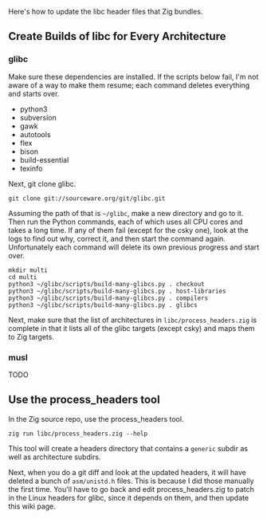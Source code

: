Here's how to update the libc header files that Zig bundles.

## Create Builds of libc for Every Architecture

### glibc

Make sure these dependencies are installed. If the scripts below fail, I'm not aware of a way to make them resume; each command deletes everything and starts over.

 * python3
 * subversion
 * gawk
 * autotools
 * flex
 * bison
 * build-essential
 * texinfo

Next, git clone glibc.

```
git clone git://sourceware.org/git/glibc.git
```

Assuming the path of that is `~/glibc`, make a new directory and go to it. Then run the Python commands, each of which uses all CPU cores and takes a long time. If any of them fail (except for the csky one), look at the logs to find out why, correct it, and then start the command again. Unfortunately each command will delete its own previous progress and start over.

```
mkdir multi
cd multi
python3 ~/glibc/scripts/build-many-glibcs.py . checkout
python3 ~/glibc/scripts/build-many-glibcs.py . host-libraries
python3 ~/glibc/scripts/build-many-glibcs.py . compilers
python3 ~/glibc/scripts/build-many-glibcs.py . glibcs
```

Next, make sure that the list of architectures in `libc/process_headers.zig` is complete in that it lists all of the glibc targets (except csky) and maps them to Zig targets.

### musl

TODO

## Use the process_headers tool

In the Zig source repo, use the process_headers tool.

```
zig run libc/process_headers.zig --help
```

This tool will create a headers directory that contains a `generic` subdir as well as architecture subdirs.

Next, when you do a git diff and look at the updated headers, it will have deleted a bunch of `asm/unistd.h` files. This is because I did those manually the first time. You'll have to go back and edit process_headers.zig to patch in the Linux headers for glibc, since it depends on them, and then update this wiki page.
